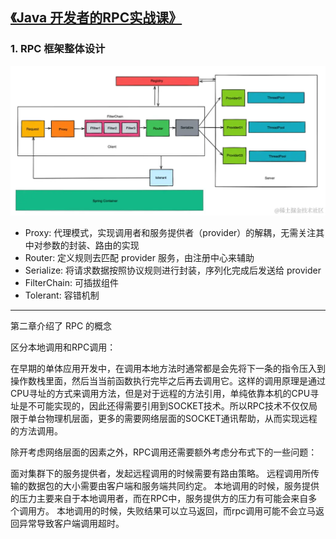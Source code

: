 ## [《Java 开发者的RPC实战课》](https://juejin.cn/book/7047357110337667076)

### 1. RPC 框架整体设计

![img.png](images/img.png)

- Proxy: 代理模式，实现调用者和服务提供者（provider）的解耦，无需关注其中对参数的封装、路由的实现
- Router: 定义规则去匹配 provider 服务，由注册中心来辅助
- Serialize: 将请求数据按照协议规则进行封装，序列化完成后发送给 provider
- FilterChain: 可插拔组件
- Tolerant: 容错机制

---

第二章介绍了 RPC 的概念

区分本地调用和RPC调用：

在早期的单体应用开发中，在调用本地方法时通常都是会先将下一条的指令压入到操作数栈里面，然后当当前函数执行完毕之后再去调用它。这样的调用原理是通过CPU寻址的方式来调用方法，但是对于远程的方法引用，单纯依靠本机的CPU寻址是不可能实现的，因此还得需要引用到SOCKET技术。所以RPC技术不仅仅局限于单台物理机层面，更多的需要网络层面的SOCKET通讯帮助，从而实现远程的方法调用。

除开考虑网络层面的因素之外，RPC调用还需要额外考虑分布式下的一些问题：

面对集群下的服务提供者，发起远程调用的时候需要有路由策略。
远程调用所传输的数据包的大小需要由客户端和服务端共同约定。
本地调用的时候，服务提供的压力主要来自于本地调用者，而在RPC中，服务提供方的压力有可能会来自多个调用方。
本地调用的时候，失败结果可以立马返回，而rpc调用可能不会立马返回异常导致客户端调用超时。